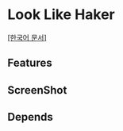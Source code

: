 # Look Like Haker

[[한국어 문서]](https://github.com/sejin0104/look-like-haker/blob/main/korean-readme.md)

## Features

## ScreenShot

## Depends
